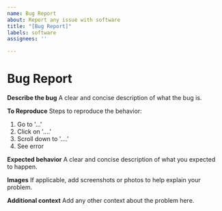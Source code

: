 ```yaml
---
name: Bug Report
about: Report any issue with software
title: "[Bug Report]"
labels: software
assignees: ''

---
```


# Bug Report

**Describe the bug**
A clear and concise description of what the bug is.

**To Reproduce**
Steps to reproduce the behavior:
1. Go to '...'
2. Click on '....'
3. Scroll down to '....'
4. See error

**Expected behavior**
A clear and concise description of what you expected to happen.

**Images**
If applicable, add screenshots or photos to help explain your problem.

**Additional context**
Add any other context about the problem here.
